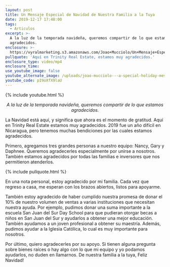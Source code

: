 ```yaml
---
layout: post
title: Un Mensaje Especial de Navidad de Nuestra Familia a la Tuya
date: 2019-12-17 17:48:00
tags:
  - Articulos
excerpt: >-
  A la luz de la temporada navideña, queremos compartir de lo que estamos
  agradecidos.
enclosure: >-
  https://vyralmarketing.s3.amazonaws.com/Joao+Mucciolo/Un+Mensaje+Especial+de+Navidad+de+Nuestra+Familia+a+la+Tuya.mp4
pullquote: 'Aquí en Trinity Real Estate, estamos muy agradecidos.'
enclosure_type: video/mp4
enclosure_time:
use_youtube_image: false
youtube_alternate_image: /uploads/joao-mucciolo---a-special-holiday-message-youtube.jpg
youtube_code: pI9oXfX9laU
---
```


{% include youtube.html %}

<p style = "text-align:center;"><em>A la luz de la temporada navide&ntilde;a, queremos compartir de lo que estamos agradecidos.</em></p>

La Navidad est&aacute; aqu&iacute;, y significa que ahora es el momento de gratitud. Aqu&iacute; en Trinity Real Estate estamos muy agradecidos. 2019 fue un a&ntilde;o dif&iacute;cil en Nicaragua, pero tenemos muchas bendiciones por las cuales estamos agradecidos.

Primero, agregamos tres grandes personas a nuestro equipo: Nancy, Gary y Daphnee. Queremos agradecerles especialmente por unirse a nosotros. Tambi&eacute;n estamos agradecidos por todas las familias e inversores que nos permitieron atenderlos.

{% include pullquote.html %}

En una nota personal, estoy agradecido por mi familia. Cada vez que regreso a casa, me esperan con los brazos abiertos, listos para apoyarme.

Tambi&eacute;n estoy agradecido de haber cumplido nuestra promesa de donar el 10% de nuestro volumen de ventas a varias instituciones que necesitan nuestra ayuda. Por ejemplo, pudimos donar una suma importante a la escuela San Juan del Sur Day School para que pudieran otorgar becas a ni&ntilde;os en San Juan del Sur y ayudarlos a obtener una mejor educaci&oacute;n. Tambi&eacute;n ayudamos a un joven profesional a obtener su maestr&iacute;a. Adem&aacute;s, pudimos ayudar a la Iglesia Cat&oacute;lica, lo cual es muy importante para nosotros.

Por &uacute;ltimo, quiero agradecerles por su apoyo. Si tienen alguna pregunta sobre bienes ra&iacute;ces o hay algo con lo que mi equipo y yo podamos ayudarlos, no duden en llamarnos. De nuestra familia a la tuya, Feliz Navidad\!